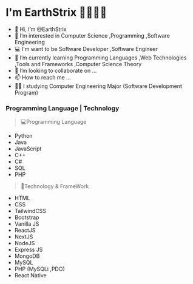 # I'm EarthStrix 🤖🐶👨‍💻
- 👋 Hi, I’m @EarthStrix
- 👀 I’m interested in Computer Science ,Programming ,Software Engineering
- 💻 I'm want to be Software Developer ,Software Engineer
- 🌱 I’m currently learning Programming Languages ,Web Technologies ,Tools and Frameworks ,Computer Science Theory
- 💞️ I’m looking to collaborate on ...
- 📫 How to reach me ...
- 👨‍🎓 I studying Computer Engineering Major (Software Development Program)

### Programming Language | Technology
> 💻Programming Language
- Python
- Java
- JavaScript
- C++
- C#
- SQL
- PHP
> 📱Technology & FrameWork
- HTML 
- CSS
- TailwindCSS
- Bootstrap
- Vanilla JS
- ReactJS
- NextJS
- NodeJS
- Express JS
- MongoDB
- MySQL
- PHP (MySQLi ,PDO)
- React Native
<!---
EarthStrixDEV/EarthStrixDEV is a ✨ special ✨ repository because its `README.md` (this file) appears on your GitHub profile.
You can click the Preview link to take a look at your changes.
--->
